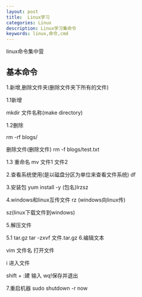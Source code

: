 ```yaml
---
layout: post
title:  Linux学习
categories: Linux
description: Linux学习集命令
keywords: linux,命令,cmd
---
```


linux命令集中营

##  基本命令

1.新增,删除文件夹(删除文件夹下所有的文件)
  
  1.1新增
   
   mkdir 文件名称(make directory)

  1.2删除

  rm -rf blogs/  
  
  删除文件(删除文件)
  rm -f blogs/test.txt

  1.3 重命名
  mv  文件1 文件2

2.查看系统使用(是以磁盘分区为单位来查看文件系统)
  df

3.安装包
  yum install -y  (包名)lrzsz

4.windows和linux互传文件
  rz (windows向linux传)

  sz(linux下载文件到windows)

5.解压文件

 5.1 tar.gz
  tar -zxvf 文件.tar.gz
6.编辑文本
 
 vim 文件名 打开文件

 i  进入文件

 shift + :建 输入 wq!保存并退出

7.重启机器
 sudo shutdown -r now
